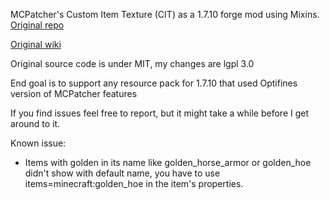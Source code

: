 MCPatcher's Custom Item Texture (CIT) as a 1.7.10 forge mod using Mixins.
[Original repo](https://bitbucket.org/prupe/mcpatcher/src/master/)

[Original wiki](https://bitbucket.org/prupe/mcpatcher/wiki/Home)

Original source code is under MIT, my changes are lgpl 3.0

End goal is to support any resource pack for 1.7.10 that used Optifines version of MCPatcher features

If you find issues feel free to report, but it might take a while before I get around to it.

Known issue:
- Items with golden in its name like golden_horse_armor or golden_hoe didn't show with default name, you have to use items=minecraft:golden_hoe in the item's properties.

